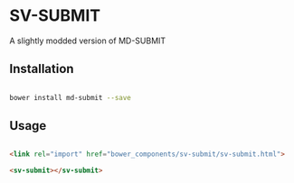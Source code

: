 # SV-SUBMIT

A slightly modded version of MD-SUBMIT

## Installation

``` bash

bower install md-submit --save

```

## Usage

```html

<link rel="import" href="bower_components/sv-submit/sv-submit.html">

<sv-submit></sv-submit>
```
